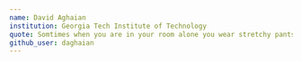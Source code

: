 ```yaml
---
name: David Aghaian
institution: Georgia Tech Institute of Technology
quote: Somtimes when you are in your room alone you wear stretchy pants is for fun
github_user: daghaian
---
```

